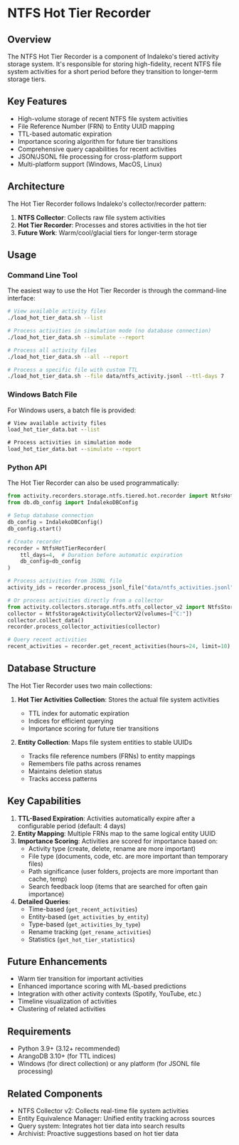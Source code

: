 # NTFS Hot Tier Recorder

## Overview

The NTFS Hot Tier Recorder is a component of Indaleko's tiered activity storage system. It's responsible for storing high-fidelity, recent NTFS file system activities for a short period before they transition to longer-term storage tiers.

## Key Features

- High-volume storage of recent NTFS file system activities
- File Reference Number (FRN) to Entity UUID mapping
- TTL-based automatic expiration
- Importance scoring algorithm for future tier transitions
- Comprehensive query capabilities for recent activities
- JSON/JSONL file processing for cross-platform support
- Multi-platform support (Windows, MacOS, Linux)

## Architecture

The Hot Tier Recorder follows Indaleko's collector/recorder pattern:

1. **NTFS Collector**: Collects raw file system activities
2. **Hot Tier Recorder**: Processes and stores activities in the hot tier
3. **Future Work**: Warm/cool/glacial tiers for longer-term storage

## Usage

### Command Line Tool

The easiest way to use the Hot Tier Recorder is through the command-line interface:

```bash
# View available activity files
./load_hot_tier_data.sh --list

# Process activities in simulation mode (no database connection)
./load_hot_tier_data.sh --simulate --report

# Process all activity files
./load_hot_tier_data.sh --all --report

# Process a specific file with custom TTL
./load_hot_tier_data.sh --file data/ntfs_activity.jsonl --ttl-days 7
```

### Windows Batch File

For Windows users, a batch file is provided:

```cmd
# View available activity files
load_hot_tier_data.bat --list

# Process activities in simulation mode
load_hot_tier_data.bat --simulate --report
```

### Python API

The Hot Tier Recorder can also be used programmatically:

```python
from activity.recorders.storage.ntfs.tiered.hot.recorder import NtfsHotTierRecorder
from db.db_config import IndalekoDBConfig

# Setup database connection
db_config = IndalekoDBConfig()
db_config.start()

# Create recorder
recorder = NtfsHotTierRecorder(
    ttl_days=4,  # Duration before automatic expiration
    db_config=db_config
)

# Process activities from JSONL file
activity_ids = recorder.process_jsonl_file("data/ntfs_activities.jsonl")

# Or process activities directly from a collector
from activity.collectors.storage.ntfs.ntfs_collector_v2 import NtfsStorageActivityCollectorV2
collector = NtfsStorageActivityCollectorV2(volumes=["C:"])
collector.collect_data()
recorder.process_collector_activities(collector)

# Query recent activities
recent_activities = recorder.get_recent_activities(hours=24, limit=10)
```

## Database Structure

The Hot Tier Recorder uses two main collections:

1. **Hot Tier Activities Collection**: Stores the actual file system activities
   - TTL index for automatic expiration
   - Indices for efficient querying
   - Importance scoring for future tier transitions

2. **Entity Collection**: Maps file system entities to stable UUIDs
   - Tracks file reference numbers (FRNs) to entity mappings
   - Remembers file paths across renames
   - Maintains deletion status
   - Tracks access patterns

## Key Capabilities

1. **TTL-Based Expiration**: Activities automatically expire after a configurable period (default: 4 days)
2. **Entity Mapping**: Multiple FRNs map to the same logical entity UUID
3. **Importance Scoring**: Activities are scored for importance based on:
   - Activity type (create, delete, rename are more important)
   - File type (documents, code, etc. are more important than temporary files)
   - Path significance (user folders, projects are more important than cache, temp)
   - Search feedback loop (items that are searched for often gain importance)
4. **Detailed Queries**:
   - Time-based (`get_recent_activities`)
   - Entity-based (`get_activities_by_entity`)
   - Type-based (`get_activities_by_type`)
   - Rename tracking (`get_rename_activities`)
   - Statistics (`get_hot_tier_statistics`)

## Future Enhancements

- Warm tier transition for important activities
- Enhanced importance scoring with ML-based predictions
- Integration with other activity contexts (Spotify, YouTube, etc.)
- Timeline visualization of activities
- Clustering of related activities

## Requirements

- Python 3.9+ (3.12+ recommended)
- ArangoDB 3.10+ (for TTL indices)
- Windows (for direct collection) or any platform (for JSONL file processing)

## Related Components

- NTFS Collector v2: Collects real-time file system activities
- Entity Equivalence Manager: Unified entity tracking across sources
- Query system: Integrates hot tier data into search results
- Archivist: Proactive suggestions based on hot tier data